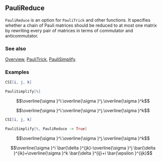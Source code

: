 ## PauliReduce

`PauliReduce` is an option for `PauliTrick` and other functions. It specifies whether a chain of Pauli matrices should be reduced to at most one matrix by rewriting every pair of matrices in terms of commutator and anticommutator.

### See also

[Overview](Extra/FeynCalc.md), [PauliTrick](PauliTrick.md), [PauliSimplify](PauliSimplify.md).

### Examples

```mathematica
CSI[i, j, k] 
 
PauliSimplify[%]
```

$$\overline{\sigma }^i.\overline{\sigma }^j.\overline{\sigma }^k$$

$$\overline{\sigma }^i.\overline{\sigma }^j.\overline{\sigma }^k$$

```mathematica
CSI[i, j, k] 
 
PauliSimplify[%, PauliReduce -> True]
```

$$\overline{\sigma }^i.\overline{\sigma }^j.\overline{\sigma }^k$$

$$\overline{\sigma }^i \bar{\delta }^{jk}-\overline{\sigma }^j \bar{\delta }^{ik}+\overline{\sigma }^k \bar{\delta }^{ij}+i \bar{\epsilon }^{ijk}$$